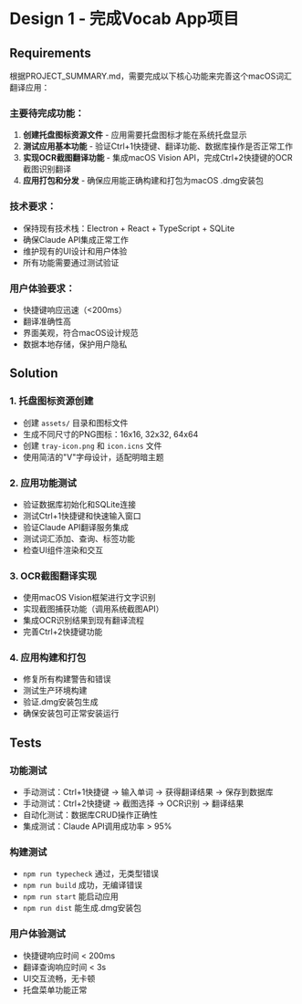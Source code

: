 # Design 1 - 完成Vocab App项目

## Requirements

根据PROJECT_SUMMARY.md，需要完成以下核心功能来完善这个macOS词汇翻译应用：

### 主要待完成功能：
1. **创建托盘图标资源文件** - 应用需要托盘图标才能在系统托盘显示
2. **测试应用基本功能** - 验证Ctrl+1快捷键、翻译功能、数据库操作是否正常工作
3. **实现OCR截图翻译功能** - 集成macOS Vision API，完成Ctrl+2快捷键的OCR截图识别翻译
4. **应用打包和分发** - 确保应用能正确构建和打包为macOS .dmg安装包

### 技术要求：
- 保持现有技术栈：Electron + React + TypeScript + SQLite
- 确保Claude API集成正常工作
- 维护现有的UI设计和用户体验
- 所有功能需要通过测试验证

### 用户体验要求：
- 快捷键响应迅速（<200ms）
- 翻译准确性高
- 界面美观，符合macOS设计规范
- 数据本地存储，保护用户隐私

## Solution

### 1. 托盘图标资源创建
- 创建 `assets/` 目录和图标文件
- 生成不同尺寸的PNG图标：16x16, 32x32, 64x64
- 创建 `tray-icon.png` 和 `icon.icns` 文件
- 使用简洁的"V"字母设计，适配明暗主题

### 2. 应用功能测试
- 验证数据库初始化和SQLite连接
- 测试Ctrl+1快捷键和快速输入窗口
- 验证Claude API翻译服务集成
- 测试词汇添加、查询、标签功能
- 检查UI组件渲染和交互

### 3. OCR截图翻译实现
- 使用macOS Vision框架进行文字识别
- 实现截图捕获功能（调用系统截图API）
- 集成OCR识别结果到现有翻译流程
- 完善Ctrl+2快捷键功能

### 4. 应用构建和打包
- 修复所有构建警告和错误
- 测试生产环境构建
- 验证.dmg安装包生成
- 确保安装包可正常安装运行

## Tests

### 功能测试
- 手动测试：Ctrl+1快捷键 → 输入单词 → 获得翻译结果 → 保存到数据库
- 手动测试：Ctrl+2快捷键 → 截图选择 → OCR识别 → 翻译结果
- 自动化测试：数据库CRUD操作正确性
- 集成测试：Claude API调用成功率 > 95%

### 构建测试
- `npm run typecheck` 通过，无类型错误
- `npm run build` 成功，无编译错误  
- `npm run start` 能启动应用
- `npm run dist` 能生成.dmg安装包

### 用户体验测试
- 快捷键响应时间 < 200ms
- 翻译查询响应时间 < 3s
- UI交互流畅，无卡顿
- 托盘菜单功能正常